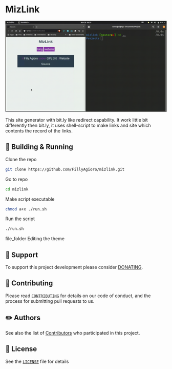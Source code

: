 # MizLink

![MizLink Screen record](screencast.gif)

This site generator with bit.ly like redirect capability. It work little bit differently then bit.ly, it uses shell-script to make links and site which contents the record of the links.

## 🔨 Building & Running
 
Clone the repo
```bash
git clone https://github.com/FillyAgioro/mizlink.git
```

Go to repo
```bash
cd mizlink
```

Make script executable
```bash
chmod a+x ./run.sh
```

Run the script
```bash
./run.sh
```

file_folder Editing the theme

## 🚸 Support

To support this project development please consider [DONATING](https://fillyagioro.vercel.app/#support).

## 👥 Contributing

Please read [`CONTRIBUTING`](https://github.com/FillyAgioro/.github/blob/main/CONTRIBUTING.md) for details on our code of conduct, and the process for submitting pull requests to us.

## ✏️ Authors

See also the list of [Contributors](https://github.com/FillyAgioro/mizlink/graphs/contributors) who participated in this project.

## 📄️ License

See the [`LICENSE`](LICENSE.txt) file for details
